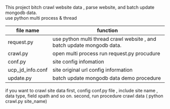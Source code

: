 This project bitch crawl website data ,  parse website, and batch update mongodb data.  
use python multi process & thread

file name		| 		function
---|---
request.py		|	use python multi thread crawl website , and batch update mongodb data.  
crawl.py			|	open multi process run request.py procudure
conf.py			| 	site config infomation
ucp\_jd\_info.conf	| 	site original url config information
update.py		| 	batch update mongodb data demo procedure

if you want to crawl site data 
first, config conf.py file , include site name , data type, field xpath and so on.
second, run procedure crawl data ( python crawl.py site\_name)